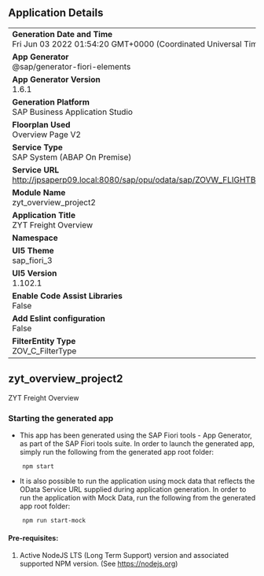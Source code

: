 ## Application Details
|               |
| ------------- |
|**Generation Date and Time**<br>Fri Jun 03 2022 01:54:20 GMT+0000 (Coordinated Universal Time)|
|**App Generator**<br>@sap/generator-fiori-elements|
|**App Generator Version**<br>1.6.1|
|**Generation Platform**<br>SAP Business Application Studio|
|**Floorplan Used**<br>Overview Page V2|
|**Service Type**<br>SAP System (ABAP On Premise)|
|**Service URL**<br>http://jpsaperp09.local:8080/sap/opu/odata/sap/ZOVW_FLIGHTBOOKING_SRV
|**Module Name**<br>zyt_overview_project2|
|**Application Title**<br>ZYT Freight Overview|
|**Namespace**<br>|
|**UI5 Theme**<br>sap_fiori_3|
|**UI5 Version**<br>1.102.1|
|**Enable Code Assist Libraries**<br>False|
|**Add Eslint configuration**<br>False|
|**FilterEntity Type**<br>ZOV_C_FilterType|

## zyt_overview_project2

ZYT Freight Overview

### Starting the generated app

-   This app has been generated using the SAP Fiori tools - App Generator, as part of the SAP Fiori tools suite.  In order to launch the generated app, simply run the following from the generated app root folder:

```
    npm start
```

- It is also possible to run the application using mock data that reflects the OData Service URL supplied during application generation.  In order to run the application with Mock Data, run the following from the generated app root folder:

```
    npm run start-mock
```

#### Pre-requisites:

1. Active NodeJS LTS (Long Term Support) version and associated supported NPM version.  (See https://nodejs.org)


